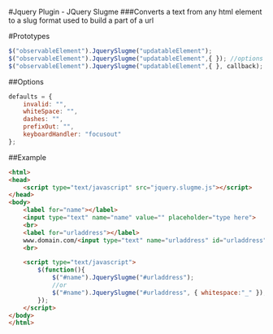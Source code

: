 #Jquery Plugin - JQuery Slugme
###Converts a text from any html element to a slug format used to build a part of a url

#Prototypes
```javascript
$("observableElement").JquerySlugme("updatableElement");
$("observableElement").JquerySlugme("updatableElement",{ }); //options
$("observableElement").JquerySlugme("updatableElement",{ }, callback);
```

##Options

```javascript
defaults = {
    invalid: "",
    whiteSpace: "",
    dashes: "",
    prefixOut: "",
    keyboardHandler: "focusout"
};
```

##Example

```html
<html>
<head>
    <script type="text/javascript" src="jquery.slugme.js"></script>
</head>
<body>
    <label for="name"></label>
    <input type="text" name="name" value="" placeholder="type here">
    <br>
    <label for="urladdress"></label>
    www.domain.com/<input type="text" name="urladdress" id="urladdress" value="">
    <br>

    <script type="text/javascript">
        $(function(){
            $("#name").JquerySlugme("#urladdress");
            //or
            $("#name").JquerySlugme("#urladdress", { whitespace:"_" });
        }); 
    </script>
</body>
</html>